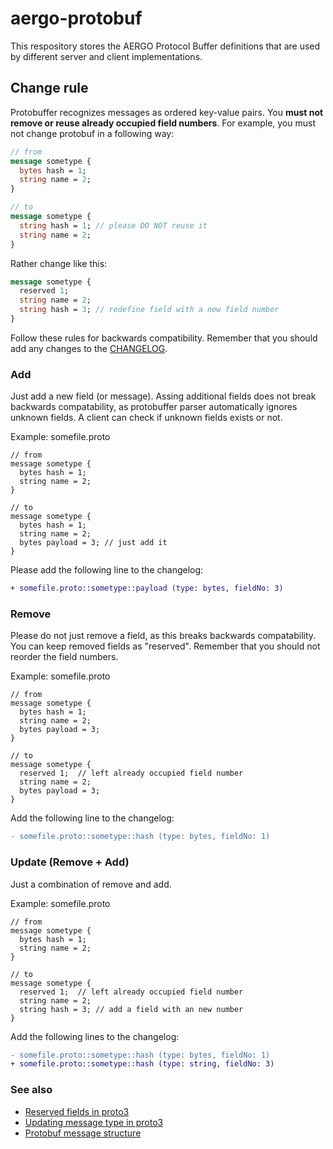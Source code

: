 # aergo-protobuf

This respository stores the AERGO Protocol Buffer definitions that are used by different server and client implementations.

## Change rule

Protobuffer recognizes messages as ordered key-value pairs.
You __must not remove or reuse already occupied field numbers__.
For example, you must not change protobuf in a following way:

```proto
// from
message sometype {
  bytes hash = 1;
  string name = 2;
}

// to
message sometype {
  string hash = 1; // please DO NOT reuse it
  string name = 2;
}
```

Rather change like this:

```proto
message sometype {
  reserved 1;
  string name = 2;
  string hash = 3; // redefine field with a new field number
}
```

Follow these rules for backwards compatibility. Remember that you should add any changes to the [CHANGELOG](./CHANGELOG.md).

### Add

Just add a new field (or message).
Assing additional fields does not break backwards compatability, as protobuffer parser automatically ignores unknown fields.
A client can check if unknown fields exists or not.

Example: somefile.proto
```
// from
message sometype {
  bytes hash = 1;
  string name = 2;
}

// to
message sometype {
  bytes hash = 1;
  string name = 2;
  bytes payload = 3; // just add it
}
```

Please add the following line to the changelog:
```diff
+ somefile.proto::sometype::payload (type: bytes, fieldNo: 3)
```

### Remove

Please do not just remove a field, as this breaks backwards compatability.
You can keep removed fields as "reserved". Remember that you should not reorder the field numbers.

Example: somefile.proto
```
// from
message sometype {
  bytes hash = 1;
  string name = 2;
  bytes payload = 3;
}

// to
message sometype {
  reserved 1;  // left already occupied field number
  string name = 2;
  bytes payload = 3;
}
```

Add the following line to the changelog:
```diff
- somefile.proto::sometype::hash (type: bytes, fieldNo: 1)
```

### Update (Remove + Add)

Just a combination of remove and add.

Example: somefile.proto
```
// from
message sometype {
  bytes hash = 1;
  string name = 2;
}

// to
message sometype {
  reserved 1;  // left already occupied field number
  string name = 2;
  string hash = 3; // add a field with an new number
}
```

Add the following lines to the changelog:
```diff
- somefile.proto::sometype::hash (type: bytes, fieldNo: 1)
+ somefile.proto::sometype::hash (type: string, fieldNo: 3)
```

### See also

* [Reserved fields in proto3](https://developers.google.com/protocol-buffers/docs/proto3#reserved)
* [Updating message type in proto3](https://developers.google.com/protocol-buffers/docs/proto3#updating)
* [Protobuf message structure](https://developers.google.com/protocol-buffers/docs/encoding#structure)
